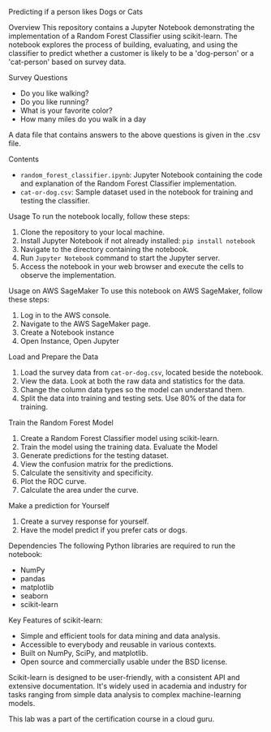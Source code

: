 
Predicting if a person likes Dogs or Cats

Overview
This repository contains a Jupyter Notebook demonstrating the implementation of a Random Forest Classifier using scikit-learn. The notebook explores the process of building, evaluating, and using the classifier to predict whether a customer is likely to be a 'dog-person' or a 'cat-person' based on survey data.

Survey Questions
-	Do you like walking?
-	Do you like running?
-	What is your favorite color?
-	How many miles do you walk in a day
  
A data file that contains answers to the above questions is given in the .csv file.

Contents
- `random_forest_classifier.ipynb`: Jupyter Notebook containing the code and explanation of the Random Forest Classifier implementation.
- `cat-or-dog.csv`: Sample dataset used in the notebook for training and testing the classifier.

Usage
To run the notebook locally, follow these steps:
1. Clone the repository to your local machine.
2. Install Jupyter Notebook if not already installed: `pip install notebook`
3. Navigate to the directory containing the notebook.
4. Run `Jupyter Notebook` command to start the Jupyter server.
5. Access the notebook in your web browser and execute the cells to observe the implementation.

Usage on AWS SageMaker
To use this notebook on AWS SageMaker, follow these steps:
1. Log in to the AWS console.
2. Navigate to the AWS SageMaker page.
3. Create a Notebook instance
4. Open Instance, Open Jupyter

Load and Prepare the Data
1. Load the survey data from `cat-or-dog.csv`, located beside the notebook.
2. View the data. Look at both the raw data and statistics for the data.
3. Change the column data types so the model can understand them.
4. Split the data into training and testing sets. Use 80% of the data for training.

Train the Random Forest Model
1. Create a Random Forest Classifier model using scikit-learn.
2. Train the model using the training data.
Evaluate the Model
1. Generate predictions for the testing dataset.
2. View the confusion matrix for the predictions.
3. Calculate the sensitivity and specificity.
4. Plot the ROC curve.
5. Calculate the area under the curve.

Make a prediction for Yourself
1. Create a survey response for yourself.
2. Have the model predict if you prefer cats or dogs.

Dependencies
The following Python libraries are required to run the notebook:
- NumPy
- pandas
- matplotlib
- seaborn
- scikit-learn

Key Features of scikit-learn:
- Simple and efficient tools for data mining and data analysis.
- Accessible to everybody and reusable in various contexts.
- Built on NumPy, SciPy, and matplotlib.
- Open source and commercially usable under the BSD license.

Scikit-learn is designed to be user-friendly, with a consistent API and extensive documentation. It's widely used in academia and industry for tasks ranging from simple data analysis to complex machine-learning models.

This lab was a part of the certification course in a cloud guru.
